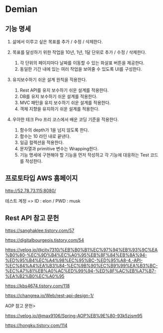 # Demian
## 기능 명세
1. 삶에서 이루고 싶은 목표를 추가 / 수정 / 삭제한다.

2. 목표를 달성하기 위한 작업을 10년, 1년, 1달 단위로 추가 / 수정 / 삭제한다.
    1) 각 단위의 페이지마다 날짜를 이동할 수 있는 화살표 버튼을 제공한다.
    2) 동일한 기간 내에 있는 여러 작업을 보여줄 수 있도록 UI를 구성한다.

3. 유지보수하기 쉬운 설계 원칙을 적용한다.
    1) Rest API를 유지 보수하기 쉬운 설계를 적용한다.
    2) DB를 유지 보수하기 쉬운 설계를 적용한다.
    3) MVC 패턴을 유지 보수하기 쉬운 설계를 적용한다.
    4) 객체 지향을 유지하기 쉬운 설계를 적용한다.

3. 우아한 테크 Pro 프리 코스에서 배운 코딩 기준을 적용한다.
    1) 함수의 depth가 1을 넘지 않도록 한다.
    2) 함수는 10 라인 내로 끝낸다.
    3) 일급 컬렉션을 적용한다.
    4) 문자열과 primitive 변수는 Wrapping한다.
    5) 기능 명세에 구현해야 할 기능을 먼저 작성하고 각 기능에 대응하는 Test 코드를 작성한다.


## 프로토타입 AWS 홈페이지 

http://52.78.73.115:8080/

테스트 계정 => ID : elon / PWD : musk


## Rest API 참고 문헌
https://sanghaklee.tistory.com/57

https://digitalbourgeois.tistory.com/54

https://velog.io/@city7310/%EB%B0%B1%EC%97%94%EB%93%9C%EA%B0%80-%EC%9D%B4%EC%A0%95%EB%8F%84%EB%8A%94-%ED%95%B4%EC%A4%98%EC%95%BC-%ED%95%A8-4.-API-%EC%84%A4%EA%B3%84-%EC%9B%90%EC%B9%99%EA%B3%BC-%EC%A7%81%EB%A0%AC%ED%99%94-%ED%8F%AC%EB%A7%B7-%EA%B2%B0%EC%A0%95

https://kbs4674.tistory.com/118

https://changrea.io/Web/rest-api-design-1/

AOP 참고 문헌>

https://velog.io/@max9106/Spring-AOP%EB%9E%80-93k5zjsm95

https://hongku.tistory.com/114
